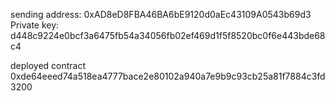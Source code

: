 sending address: 0xAD8eD8FBA46BA6bE9120d0aEc43109A0543b69d3
Private key: d448c9224e0bcf3a6475fb54a34056fb02ef469d1f5f8520bc0f6e443bde68c4

deployed contract 0xde64eeed74a518ea4777bace2e80102a940a7e9b9c93cb25a81f7884c3fd3200
